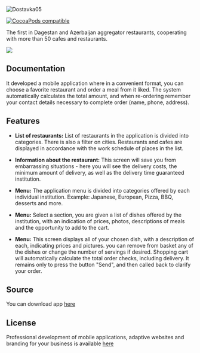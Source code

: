 ![Dostavka05](http://www.dostavka05.ru/images/xlogo.png.pagespeed.ic.cBtS1ZJdqb.png)

[![CocoaPods compatible](https://img.shields.io/cocoapods/v/MBProgressHUD.svg?style=flat)](https://cocoapods.org/pods) 

The first in Dagestan and Azerbaijan aggregator restaurants, cooperating with more than 50 cafes and restaurants.

[![](http://a2.mzstatic.com/us/r30/Purple62/v4/31/55/10/3155105b-d8a8-8cb2-ed23-47910cf41bce/screen696x696.jpeg)](http://a2.mzstatic.com/us/r30/Purple62/v4/31/55/10/3155105b-d8a8-8cb2-ed23-47910cf41bce/screen696x696.jpeg)

## Documentation

It developed a mobile application where in a convenient format, you can choose a favorite restaurant and order a meal from it liked. The system automatically calculates the total amount, and when re-ordering remember your contact details necessary to complete order (name, phone, address).

## Features

* **List of restaurants:** List of restaurants in the application is divided into categories. There is also a filter on cities. Restaurants and cafes are displayed in accordance with the work schedule of places in the list.

* **Information about the restaurant:** This screen will save you from embarrassing situations - here you will see the delivery costs, the minimum amount of delivery, as well as the delivery time guaranteed institution.

* **Menu:** The application menu is divided into categories offered by each individual institution. Example: Japanese, European, Pizza, BBQ, desserts and more.

* **Menu:** Select a section, you are given a list of dishes offered by the institution, with an indication of prices, photos, descriptions of meals and the opportunity to add to the cart.

* **Menu:** This screen displays all of your chosen dish, with a description of each, indicating prices and pictures. you can remove from basket any of the dishes or change the number of servings if desired. Shopping cart will automatically calculate the total order checks, including delivery. It remains only to press the button "Send", and then called back to clarify your order.

## Source

You can download app [here](https://itunes.apple.com/us/app/dostavka05/id999363875?l=ru&ls=1&mt=8)

## License

Professional development of mobile applications, adaptive websites and branding for your business is available [here](http://diitcenter.ru/)

